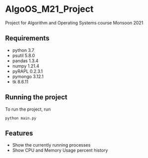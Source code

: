 # AlgoOS_M21_Project
Project for Algorithm and Operating Systems course Monsoon 2021

## Requirements

- python 3.7
- psutil 5.8.0
- pandas 1.3.4
- numpy 1.21.4
- pyRAPL 0.2.3.1
- pymongo 3.12.1
- tk 8.6.11

## Running the project

To run the project, run 
```
python main.py
```

## Features

- Show the currently running processes
- Show CPU and Memory Usage percent history
